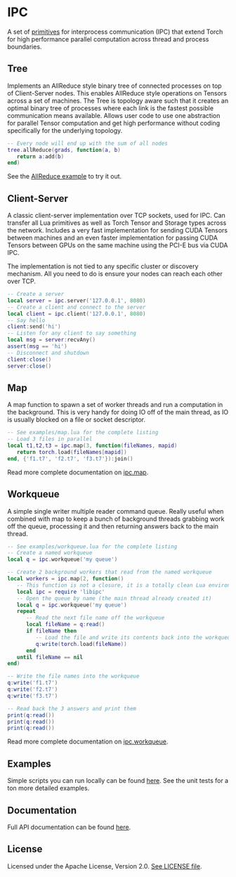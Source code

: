 IPC
===

A set of [primitives](doc/index.md) for interprocess communication (IPC) that extend Torch for high performance
parallel computation across thread and process boundaries.

Tree
----

Implements an AllReduce style binary tree of connected processes
on top of Client-Server nodes. This enables AllReduce style operations
on Tensors across a set of machines. The Tree is topology aware
such that it creates an optimal binary tree of processes
where each link is the fastest possible communication means
available. Allows user code to use one abstraction for
parallel Tensor computation and get high performance without
coding specifically for the underlying topology.

```lua
-- Every node will end up with the sum of all nodes
tree.allReduce(grads, function(a, b)
   return a:add(b)
end)
```

See the [AllReduce example](examples/allreduce.lua) to try it out.

Client-Server
-------------

A classic client-server implementation over TCP sockets, used for IPC.
Can transfer all Lua primitives as well as Torch Tensor and Storage
types across the network. Includes a very fast implementation for
sending CUDA Tensors between machines and an even faster implementation
for passing CUDA Tensors between GPUs on the same machine using
the PCI-E bus via CUDA IPC.

The implementation is not tied to any specific cluster or discovery
mechanism. All you need to do is ensure your nodes can reach each
other over TCP.

```lua
-- Create a server
local server = ipc.server('127.0.0.1', 8080)
-- Create a client and connect to the server
local client = ipc.client('127.0.0.1', 8080)
-- Say hello
client:send('hi')
-- Listen for any client to say something
local msg = server:recvAny()
assert(msg == 'hi')
-- Disconnect and shutdown
client:close()
server:close()
```

Map
---

A map function to spawn a set of worker threads and run a
computation in the background. This is very handy for doing
IO off of the main thread, as IO is usually blocked on a
file or socket descriptor.

```lua
-- See examples/map.lua for the complete listing
-- Load 3 files in parallel
local t1,t2,t3 = ipc.map(3, function(fileNames, mapid)
   return torch.load(fileNames[mapid])
end, {'f1.t7', 'f2.t7', 'f3.t7'}):join()
```

Read more complete documentation on [ipc.map](doc/map.md).

Workqueue
---------

A simple single writer multiple reader command queue. Really useful when
combined with map to keep a bunch of background threads grabbing work
off the queue, processing it and then returning answers back to the main
thread.

```lua
-- See examples/workqueue.lua for the complete listing
-- Create a named workqueue
local q = ipc.workqueue('my queue')

-- Create 2 background workers that read from the named workqueue
local workers = ipc.map(2, function()
   -- This function is not a closure, it is a totally clean Lua environment
   local ipc = require 'libipc'
   -- Open the queue by name (the main thread already created it)
   local q = ipc.workqueue('my queue')
   repeat
      -- Read the next file name off the workqueue
      local fileName = q:read()
      if fileName then
         -- Load the file and write its contents back into the workqueue
         q:write(torch.load(fileName))
      end
   until fileName == nil
end)

-- Write the file names into the workqueue
q:write('f1.t7')
q:write('f2.t7')
q:write('f3.t7')

-- Read back the 3 answers and print them
print(q:read())
print(q:read())
print(q:read())
```

Read more complete documentation on [ipc.workqueue](doc/workqueue.md).

Examples
--------

Simple scripts you can run locally can be found [here](examples/).
See the unit tests for a ton more detailed examples.

Documentation
-------------

Full API documentation can be found [here](doc/index.md).

License
-------

Licensed under the Apache License, Version 2.0.
[See LICENSE file](LICENSE).
